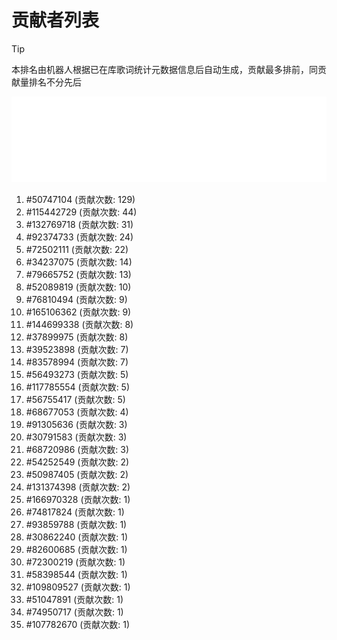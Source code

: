 # 贡献者列表

> [!TIP]
> 本排名由机器人根据已在库歌词统计元数据信息后自动生成，贡献最多排前，同贡献量排名不分先后

![贡献者头像画廊](./CONTRIBUTORS.svg)

1. #50747104 (贡献次数: 129)
2. #115442729 (贡献次数: 44)
3. #132769718 (贡献次数: 31)
4. #92374733 (贡献次数: 24)
5. #72502111 (贡献次数: 22)
6. #34237075 (贡献次数: 14)
7. #79665752 (贡献次数: 13)
8. #52089819 (贡献次数: 10)
9. #76810494 (贡献次数: 9)
10. #165106362 (贡献次数: 9)
11. #144699338 (贡献次数: 8)
12. #37899975 (贡献次数: 8)
13. #39523898 (贡献次数: 7)
14. #83578994 (贡献次数: 7)
15. #56493273 (贡献次数: 5)
16. #117785554 (贡献次数: 5)
17. #56755417 (贡献次数: 5)
18. #68677053 (贡献次数: 4)
19. #91305636 (贡献次数: 3)
20. #30791583 (贡献次数: 3)
21. #68720986 (贡献次数: 3)
22. #54252549 (贡献次数: 2)
23. #50987405 (贡献次数: 2)
24. #131374398 (贡献次数: 2)
25. #166970328 (贡献次数: 1)
26. #74817824 (贡献次数: 1)
27. #93859788 (贡献次数: 1)
28. #30862240 (贡献次数: 1)
29. #82600685 (贡献次数: 1)
30. #72300219 (贡献次数: 1)
31. #58398544 (贡献次数: 1)
32. #109809527 (贡献次数: 1)
33. #51047891 (贡献次数: 1)
34. #74950717 (贡献次数: 1)
35. #107782670 (贡献次数: 1)
